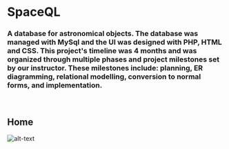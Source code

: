 <h1>SpaceQL</h1>
<h3>A database for astronomical objects. The database was managed with MySql and the UI was designed with PHP, HTML and CSS. This project's timeline was 4 months and was organized through multiple phases and project milestones set by our instructor. These milestones include: planning, ER diagramming, relational modelling, conversion to normal forms, and implementation.</h3>

</br>

## Home

![alt-text](https://github.com/eetan2000/SpaceQL/blob/main/img/home.gif)

